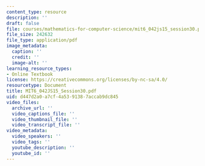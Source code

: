 ```yaml
---
content_type: resource
description: ''
draft: false
file: courses/mathematics-for-computer-science/mit6_042js15_session30.pdf
file_size: 242632
file_type: application/pdf
image_metadata:
  caption: ''
  credit: ''
  image-alt: ''
learning_resource_types:
- Online Textbook
license: https://creativecommons.org/licenses/by-nc-sa/4.0/
resourcetype: Document
title: MIT6_042JS15_Session30.pdf
uid: d447d2a0-a7cf-4a53-9138-7accab9dc845
video_files:
  archive_url: ''
  video_captions_file: ''
  video_thumbnail_file: ''
  video_transcript_file: ''
video_metadata:
  video_speakers: ''
  video_tags: ''
  youtube_description: ''
  youtube_id: ''
---
```

